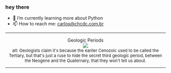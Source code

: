 ### hey there 

- :seedling: I’m currently learning more about Python
- :mailbox: How to reach me: carlos@chcdc.com.br


---


<!-- xkcd -->
<p align="center">Geologic Periods</br><img src=https://imgs.xkcd.com/comics/geologic_periods.png></br><font size =2>alt: Geologists claim it's because the earlier Cenozoic used to be called the Tertiary, but that's just a ruse to hide the secret third geologic period, between the Neogene and the Quaternary, that they won't tell us about.</br></font></p></table></p> 


<!-- xkcd -->
---
